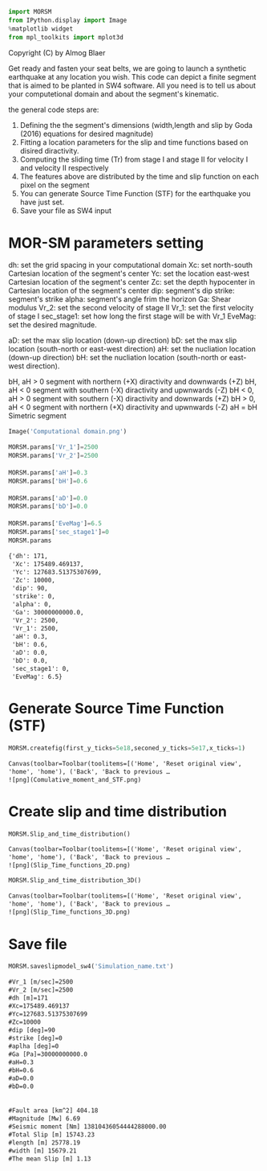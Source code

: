 ```python
import MORSM
from IPython.display import Image
%matplotlib widget
from mpl_toolkits import mplot3d
```
Copyright (C) by Almog Blaer 

                                      
Get ready and fasten your seat belts, we are going to launch a synthetic earthquake at any location you wish.
This code can depict a finite segment that is aimed to be planted in SW4 software.
All you need is to tell us  about your computetional domain and  about the segment's kinematic.

the general code steps are:
 1. Defining the the segment's dimensions (width,length and slip by Goda (2016) equations for desired magnitude)
 2. Fitting a location parameters for the slip and time functions based on  disired diractivity.
 3. Computing the sliding time (Tr) from stage I and stage II for velocity I and velocity II respectively 
 4. The features above are distributed by the time and slip function on each pixel on the segment
 5. You can generate  Source Time Function (STF) for the earthquake you have just set.
 6. Save your file as SW4 input

# MOR-SM parameters setting
dh: set the grid spacing in your computational domain
Xc: set north-south Cartesian location of the segment's center
Yc: set the location east-west Cartesian location of the segment's center
Zc: set the depth hypocenter in Cartesian location of the segment's center
dip: segment's dip
strike: segment's strike
alpha: segment's angle frim the horizon
Ga: Shear modulus 
Vr_2:  set the second velocity of stage II
Vr_1: set the first velocity  of stage I
sec_stage1: set how long  the first stage will be with Vr_1
EveMag: set the desired magnitude.

aD: set the max slip location (down-up direction)
bD: set the max slip location (south-north or east-west direction)
aH: set the nucliation location  (down-up direction)
bH: set the nucliation location  (south-north or east-west direction).

bH, aH > 0 segment with northern (+X) diractivity and downwards (+Z)
bH, aH < 0 segment with southern (-X) diractivity and upwnwards (-Z)
bH < 0, aH > 0 segment with southern (-X) diractivity and downwards (+Z)
bH > 0, aH < 0  segment with northern (+X) diractivity and upwnwards (-Z)
aH = bH Simetric segment


```python
Image('Computational domain.png')
```




    

    




```python
MORSM.params['Vr_1']=2500
MORSM.params['Vr_2']=2500

MORSM.params['aH']=0.3
MORSM.params['bH']=0.6

MORSM.params['aD']=0.0
MORSM.params['bD']=0.0

MORSM.params['EveMag']=6.5
MORSM.params['sec_stage1']=0
MORSM.params
```




    {'dh': 171,
     'Xc': 175489.469137,
     'Yc': 127683.51375307699,
     'Zc': 10000,
     'dip': 90,
     'strike': 0,
     'alpha': 0,
     'Ga': 30000000000.0,
     'Vr_2': 2500,
     'Vr_1': 2500,
     'aH': 0.3,
     'bH': 0.6,
     'aD': 0.0,
     'bD': 0.0,
     'sec_stage1': 0,
     'EveMag': 6.5}



# Generate  Source Time Function (STF)


```python
MORSM.createfig(first_y_ticks=5e18,seconed_y_ticks=5e17,x_ticks=1)
```


    Canvas(toolbar=Toolbar(toolitems=[('Home', 'Reset original view', 'home', 'home'), ('Back', 'Back to previous …
    ![png](Comulative_moment_and_STF.png)

# Create slip and time distribution


```python
MORSM.Slip_and_time_distribution()
```


    Canvas(toolbar=Toolbar(toolitems=[('Home', 'Reset original view', 'home', 'home'), ('Back', 'Back to previous …
    ![png](Slip_Time_functions_2D.png)


```python
MORSM.Slip_and_time_distribution_3D()
```


    Canvas(toolbar=Toolbar(toolitems=[('Home', 'Reset original view', 'home', 'home'), ('Back', 'Back to previous …
    ![png](Slip_Time_functions_3D.png)

# Save file


```python
MORSM.saveslipmodel_sw4('Simulation_name.txt')
```

    #Vr_1 [m/sec]=2500
    #Vr_2 [m/sec]=2500
    #dh [m]=171
    #Xc=175489.469137
    #Yc=127683.51375307699
    #Zc=10000
    #dip [deg]=90
    #strike [deg]=0
    #aplha [deg]=0
    #Ga [Pa]=30000000000.0
    #aH=0.3
    #bH=0.6
    #aD=0.0
    #bD=0.0
    
    
    #Fault area [km^2] 404.18
    #Magnitude [Mw] 6.69
    #Seismic moment [Nm] 13810436054444288000.00
    #Total Slip [m] 15743.23
    #length [m] 25778.19
    #width [m] 15679.21
    #The mean Slip [m] 1.13
    



```python

```
